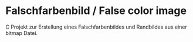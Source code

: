 # Falschfarbenbild / False color image

C Projekt zur Erstellung eines Falschfarbenbildes und Randbildes aus einer bitmap Datei.
